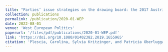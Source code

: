 ```yaml
---
title: "Parties’ issue strategies on the drawing board: the 2017 Austrian case"
collection: publications
permalink: /publication/2020-01-WEP
date: 2022-08-01
venue: 'West European Politics'
paperurl: '/files/pdf/publications/2020-01-WEP.pdf'
link: 'https://doi.org/10.1080/01402382.2019.1655965'
citation: 'Plescia, Carolina, Sylvia Kritzinger, and Patricia Oberluggauer. 2020. &quot;Parties’ issue strategies on the drawing board: the 2017 Austrian case.&quot; <i>West European Politics</i> 43:3, 639-664. DOI: 10.1080/01402382.2019.1655965'
---
```


